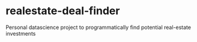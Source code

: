 # realestate-deal-finder
Personal datascience project to programmatically find potential real-estate investments
